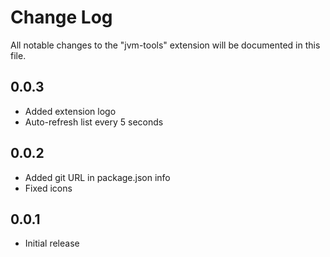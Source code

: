 # Change Log

All notable changes to the "jvm-tools" extension will be documented in this
file.

## 0.0.3

-   Added extension logo
-   Auto-refresh list every 5 seconds

## 0.0.2

-   Added git URL in package.json info
-   Fixed icons

## 0.0.1

-   Initial release
